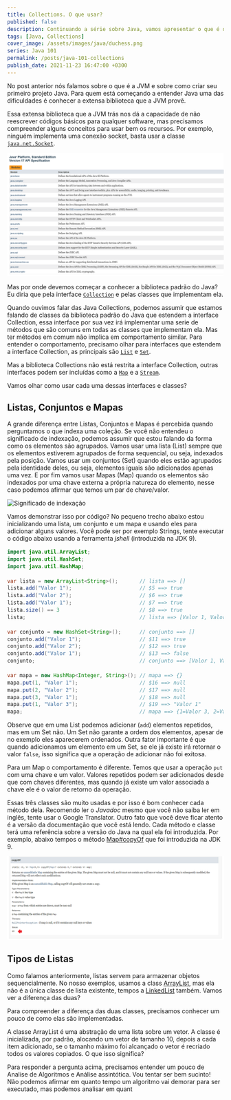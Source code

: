 ```yaml
---
title: Collections. O que usar?
published: false
description: Continuando a série sobre Java, vamos apresentar o que é o Java Collections. Vou apresentar um panorama sobre a biblioteca contendo as principais classes.
tags: [Java, Collections]
cover_image: /assets/images/java/duchess.png
series: Java 101
permalink: /posts/java-101-collections
publish_date: 2021-11-23 16:47:00 +0300
---
```


No post anterior nós falamos sobre o que é a JVM e sobre como criar seu primeiro projeto Java. Para quem está começando a entender Java uma das dificuldades é conhecer a extensa biblioteca que a JVM provê.

Essa extensa biblioteca que a JVM trás nos dá a capacidade de não reescrever códigos básicos para qualquer software, mas precisamos compreender alguns conceitos para usar bem os recursos. Por exemplo, ninguém implementa uma conexão socket, basta usar a classe [`java.net.Socket`](https://docs.oracle.com/javase/8/docs/api/java/net/Socket.html).

![Módulos do JDK 17](/assets/images/java/jdk-libs.PNG)

Mas por onde devemos começar a conhecer a biblioteca padrão do Java? Eu diria que pela interface [`Collection`](https://cr.openjdk.java.net/~iris/se/18/build/latest/api/java.base/java/util/Collection.html) e pelas classes que implementam ela. 

Quando ouvimos falar das Java Collections, podemos assumir que estamos falando de classes da biblioteca padrão do Java que estendem a interface Collection, essa interface por sua vez irá implementar uma serie de métodos que são comuns em todas as classes que implementam ela. Mas ter métodos em comum não implica em comportamento similar. Para entender o comportamento, precisamo olhar para interfaces que estendem a interface Collection, as principais são [`List`](https://cr.openjdk.java.net/~iris/se/18/build/latest/api/java.base/java/util/List.html) e [`Set`](https://cr.openjdk.java.net/~iris/se/18/build/latest/api/java.base/java/util/Set.html).

Mas a biblioteca Collections não está restrita a interface Collection, outras interfaces podem ser incluídas como a [`Map`](https://cr.openjdk.java.net/~iris/se/18/build/latest/api/java.base/java/util/Map.html) e a [`Stream`](https://cr.openjdk.java.net/~iris/se/18/build/latest/api/java.base/java/util/stream/Stream.html).

Vamos olhar como usar cada uma dessas interfaces e classes?

## Listas, Conjuntos e Mapas

A grande diferença entre Listas, Conjuntos e Mapas é percebida quando perguntamos o que indexa uma coleção. Se você não entendeu o significado de indexação, podemos assumir que estou falando da forma como os elementos são agrupados. Vamos usar uma lista (List) sempre que os elementos estiverem agrupados de forma sequencial, ou seja, indexados pela posição. Vamos usar um conjuntos (Set) quando eles estão agrupados pela identidade deles, ou seja, elementos iguais são adicionados apenas uma vez. E por fim vamos usar Mapas (Map) quando os elementos são indexados por uma chave externa a própria natureza do elemento, nesse caso podemos afirmar que temos um par de chave/valor.

![Significado de indexação](/assets/images/indexação.PNG)

Vamos demonstrar isso por código? No pequeno trecho abaixo estou inicializando uma lista, um conjunto e um mapa e usando eles para adicionar alguns valores. Você pode ser por exemplo Strings, tente executar o código abaixo usando a ferramenta _jshell_ (introduzida na JDK 9).

```java
import java.util.ArrayList;
import java.util.HashSet;
import java.util.HashMap;

var lista = new ArrayList<String>();       // lista ==> []
lista.add("Valor 1");                      // $5 ==> true
lista.add("Valor 2");                      // $6 ==> true
lista.add("Valor 1");                      // $7 ==> true
lista.size() == 3                          // $8 ==> true
lista;                                     // lista ==> [Valor 1, Valor 2, Valor 1]

var conjunto = new HashSet<String>();      // conjunto ==> []
conjunto.add("Valor 1");                   // $11 ==> true
conjunto.add("Valor 2");                   // $12 ==> true
conjunto.add("Valor 1");                   // $13 ==> false
conjunto;                                  // conjunto ==> [Valor 1, Valor 2]

var mapa = new HashMap<Integer, String>(); // mapa ==> {}
mapa.put(1, "Valor 1");                    // $16 ==> null
mapa.put(2, "Valor 2");                    // $17 ==> null
mapa.put(3, "Valor 1");                    // $18 ==> null
mapa.put(1, "Valor 3");                    // $19 ==> "Valor 1"
mapa;                                      // mapa ==> {1=Valor 3, 2=Valor 2, 3=Valor 1}
```


Observe que em uma List podemos adicionar (`add`) elementos repetidos, mas em um Set não. Um Set não garante a ordem dos elementos, apesar de no exemplo eles aparecerem ordenados. Outra fator importante é que quando adicionamos um elemento em um Set, se ele já existe irá retornar o valor `false`, isso significa que a operação de adicionar não foi exitosa.

Para um Map o comportamento é diferente. Temos que usar a operação `put` com uma chave e um valor. Valores repetidos podem ser adicionados desde que com chaves diferentes, mas quando já existe um valor associada a chave ele é o valor de retorno da operação.

Essas três classes são muito usadas e por isso é bom conhecer cada método dela. Recomendo ler o _Javadoc_ mesmo que você não saiba ler em inglês, tente usar o Google Translator. Outro fato que você deve ficar atento é a versão da documentação que você está lendo. Cada método e classe terá uma referência sobre a versão do Java na qual ela foi introduzida. Por exemplo, abaixo tempos o método [Map#copyOf](https://cr.openjdk.java.net/~iris/se/18/build/latest/api/java.base/java/util/Map.html#copyOf(java.util.Map)) que foi introduzida na JDK 9.

![Documentação da classe Map, método copyOf](/assets/images/java/javadoc.png)


## Tipos de Listas

Como falamos anteriormente, listas servem para armazenar objetos sequencialmente. No nosso exemplos, usamos a class [ArrayList](https://docs.oracle.com/en/java/javase/18/docs/api/java.base/java/util/ArrayList.html), mas ela não é a única classe de lista existente, tempos a [LinkedList](https://docs.oracle.com/en/java/javase/18/docs/api/java.base/java/util/LinkedList.html) também. Vamos ver a diferença das duas?

Para compreender a diferença das duas classes, precisamos conhecer um pouco de como elas são implementadas.

A classe ArrayList é uma abstração de uma lista sobre um vetor. A classe é inicializada, por padrão, alocando um vetor de tamanho 10, depois a cada item adicionado, se o tamanho máximo foi alcançado o vetor é recriado todos os valores copiados. O que isso significa?

Para responder a pergunta acima, precisamos entender um pouco de Analise de Algoritmos e Análise assintótica. Vou tentar ser bem sucinto! Não podemos afirmar em quanto tempo um algoritmo vai demorar para ser executado, mas podemos analisar em quant
